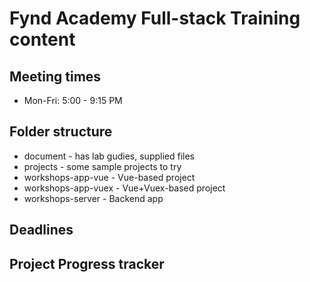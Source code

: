 # Fynd Academy Full-stack Training content

## Meeting times
- Mon-Fri: 5:00 - 9:15 PM

## Folder structure
- document - has lab gudies, supplied files
- projects - some sample projects to try
- workshops-app-vue - Vue-based project
- workshops-app-vuex - Vue+Vuex-based project
- workshops-server - Backend app

## Deadlines

## Project Progress tracker

